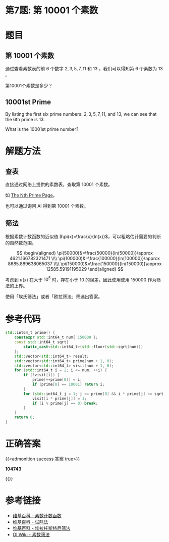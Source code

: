 # 第7题: 第 $10001$ 个素数


# 题目

## 第 $10001$ 个素数

通过查看素数表的前 $6$ 个数字 $2,3,5,7,11$ 和 $13$ ，我们可以得知第 $6$ 个素数为 $13$ 。

第$10001$个素数是多少？

## $10001$st Prime

By listing the first six prime numbers: $2,3,5,7,11$, and $13$, we can see that the $6$th prime is $13$.

What is the $10001$st prime number?

# 解题方法

## 查表

直接通过网络上提供的素数表，查取第 $10001$ 个素数。

如 [The Nth Prime Page](https://t5k.org/nthprime/index.php#nth)。

也可以通过询问 AI 得到第 $10001$ 个素数。

## 筛法

根据素数计数函数的近似值 $\pi(x)=\frac{x}{ln(x)}$，可以粗略估计需要的判断的自然数范围。

$$
\begin{aligned}
\pi(50000)&=\frac{50000}{ln(50000)}\approx 4621.166782321471 \\\\
\pi(100000)&=\frac{100000}{ln(100000)}\approx 8685.889638065037 \\\\
\pi(150000)&=\frac{150000}{ln(150000)}\approx 12585.59191195029
\end{aligned}
$$

考虑到 $\pi(x)$ 在大于 $10^5$ 时，存在小于 $10%$ 的误差，因此使用使用 $150000$ 作为筛法的上界。

使用「埃氏筛法」或者「欧拉筛法」筛选出答案。

# 参考代码

```cpp
std::int64_t prime() {
    constexpr std::int64_t num{ 150000 };
    const std::int64_t sqrt{
        static_cast<std::int64_t>(std::floor(std::sqrt(num)))
    };
    std::vector<std::int64_t> result;
    std::vector<std::int64_t> prime(num + 1, 0);
    std::vector<std::int64_t> visit(num + 1, 0);
    for (std::int64_t i = 2; i <= num; ++i) {
        if (!visit[i]) {
            prime[++prime[0]] = i;
            if (prime[0] == 10001) return i;
        }
        for (std::int64_t j = 1; j <= prime[0] && i * prime[j] <= sqrt; ++j) {
            visit[i * prime[j]] = 1;
            if (i % prime[j] == 0) break;
        }
    }
    return 0;
}
```

<div class="hide">

# 正确答案

{{<admonition success 答案 true>}}

**104743**

{{</admonition >}}

</div>

# 参考链接

- [维基百科 - 素数计数函数](https://zh.wikipedia.org/zh-hans/%E7%B4%A0%E6%95%B0%E8%AE%A1%E6%95%B0%E5%87%BD%E6%95%B0)
- [维基百科 - 试除法](https://zh.wikipedia.org/zh-cn/%E8%AF%95%E9%99%A4%E6%B3%95)
- [维基百科 - 埃拉托斯特尼筛法](https://zh.wikipedia.org/zh-cn/%E5%9F%83%E6%8B%89%E6%89%98%E6%96%AF%E7%89%B9%E5%B0%BC%E7%AD%9B%E6%B3%95)
- [OI.Wiki - 素数筛法](https://oi.wiki/math/number-theory/sieve/)
